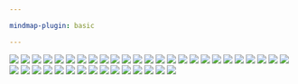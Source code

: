 ```yaml
---

mindmap-plugin: basic

---
```


![](图片/IMG_A3F436E6B8A2-1.jpeg)
![](图片/IMG_F390842767EE-1.jpeg)
![](图片/IMG_D2EA9682B42D-1.jpeg)
![](图片/IMG_D2410054B79D-1.jpeg)
![](图片/IMG_3BA35E963ED9-1.jpeg)
![](图片/IMG_016C75221F04-1.jpeg)
![](图片/IMG_EFCCABA04943-1.jpeg)
![](图片/IMG_13CA7452CE9A-1.jpeg)
![](图片/IMG_224804E86B75-1.jpeg)
![](图片/IMG_794E63679990-1.jpeg)
![](图片/IMG_2ABFABB600FB-1.jpeg)
![](图片/IMG_D93A66B77C37-1.jpeg)
![](图片/IMG_D1375CF9C75B-1.jpeg)
![](图片/IMG_3F9B949DE0CB-1.jpeg)
![](图片/IMG_D83A07B8CA96-1.jpeg)
![](图片/IMG_05774D002FF2-1.jpeg)
![](图片/IMG_C5C26BD2E58B-1.jpeg)
![](图片/IMG_F6CB31BC3A77-1.jpeg)
![](图片/IMG_2AD064D812B2-1.jpeg)
![](图片/IMG_341A038A16C1-1.jpeg)
![](图片/IMG_76DD3C8543E3-1.jpeg)
![](图片/IMG_387550BDC78B-1.jpeg)
![](图片/IMG_69F8C76136B3-1.jpeg)
![](图片/IMG_95BFDD279A97-1.jpeg)
![](图片/IMG_47CBD8DC814B-1.jpeg)
![](图片/IMG_86DA5394F5E1-1.jpeg)
![](图片/IMG_2EB050194807-1.jpeg)
![](图片/IMG_84ABA72F37A5-1.jpeg)
![](图片/IMG_82AEAF78440E-1.jpeg)
![](图片/IMG_577EE12D8538-1.jpeg)
![](图片/IMG_DF0E8028CB29-1.jpeg)
![](图片/IMG_260E3CA18D6E-1.jpeg)
![](图片/IMG_6FA1AB6C858F-1.jpeg)
![](图片/IMG_8EA5F3C22755-1.jpeg)
![](图片/IMG_A0B3888868DC-1.jpeg)
![](图片/IMG_90F445F3ED45-1.jpeg)
![](图片/IMG_A9440F8B73DD-1.jpeg)
![](图片/IMG_D1AD96DEBC15-1.jpeg)
![](图片/IMG_675E6C22A397-1.jpeg)
![](图片/IMG_240B1DD0574A-1.jpeg)



